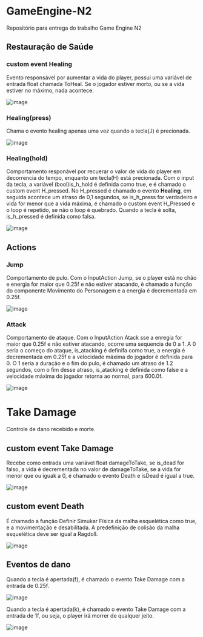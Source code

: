 # GameEngine-N2
Repositório para entrega do trabalho Game Engine N2

## Restauração de Saúde

### custom event Healing
Evento responsável por aumentar a vida do player, possui uma variável de entrada float chamada ToHeal. Se o jogador estiver morto, ou se a vida estiver no máximo, nada acontece.

![image](https://user-images.githubusercontent.com/78811958/168908691-25cba7b2-acd1-4a45-b4ba-e080183df8e4.png)

### Healing(press)
Chama o evento healing apenas uma vez quando a tecla(J) é precionada.

![image](https://user-images.githubusercontent.com/78811958/168909075-34db758d-af37-4653-8784-ad23b0f4ef95.png)


### Healing(hold)
Comportamento responável por recuerar o valor de vida do player em decorrencia do tempo, enquanto um tecla(H) está precionada. Com o input da tecla, a variável (bool)is_h_hold é definida como true, e é chamado o custom event H_pressed. No H_pressed é chamado o evento **Healing**, em seguida acontece um atraso de 0,1 segundos, se is_h_press for verdadeiro e vida for menor que a vida máxima, é chamado o custom event H_Pressed e o loop é repetido, se não o loop é quebrado. Quando a tecla é solta, is_h_pressed é definida como falsa.

![image](https://user-images.githubusercontent.com/78811958/168911320-7a794d62-5f92-4729-b933-f257402cc23d.png)

## Actions

### Jump
Comportamento de pulo. Com o InputAction Jump, se o player está no chão e energia for maior que 0.25f e não estiver atacando, é chamado a função do componente Movimento do Personagem e a energia é decrementada em 0.25f.

![image](https://user-images.githubusercontent.com/78811958/168912229-fd700c47-4885-428c-81d6-9fdebbb83190.png)

### Attack
Comportamento de ataque. Com o InputAction Atack sse a enregia for maior que 0.25f e não estiver atacando, ocorre uma sequencia de 0 a 1. A 0 seria o começo do ataque, is_atacking é definifa como true, a energia é decrementada em 0.25f e a velocidade máxima do jogador é definida para 0. O 1 seria a duração e o fim do pulo, é chamado um atraso de 1.2 segundos, com o fim desse atraso, is_atacking é definida como false e a velocidade máxima do jogador retorna ao normal, para 600.0f.

![image](https://user-images.githubusercontent.com/78811958/168913119-82049a3b-4766-4b79-abc2-f224505c6f34.png)

# Take Damage
Controle de dano recebido e morte.

## custom event Take Damage
Recebe como entrada uma variável float damageToTake, se is_dead for falso, a vida é decrementada no valor de damageToTake, se a vida for menor que ou iguak a 0, é chamado o evento Death e isDead é igual a true.

![image](https://user-images.githubusercontent.com/78811958/168917771-8d680f71-886a-494f-b97c-003064c84320.png)

## custom event Death
É chamado a função Definir Simukar Física da  malha esquelética como true, e a movimentação e desabilitada. A predefinição de colisão da malha esquelética deve ser igual a Ragdoll.

![image](https://user-images.githubusercontent.com/78811958/168915126-32e829ff-965b-47d5-bada-1d45583209be.png)

## Eventos de dano
Quando a tecla é apertada(f), é chamado o evento Take Damage com a entrada de 0.25f.

![image](https://user-images.githubusercontent.com/78811958/168928014-5713630f-0b8a-40d1-ba25-373c1eafd3fd.png)

Quando a tecla é apertada(k), é chamado o evento Take Damage com a entrada de 1f, ou seja, o player irá morrer de qualquer jeito.

![image](https://user-images.githubusercontent.com/78811958/168928034-1c96222a-652f-42f0-b234-bb91a00e33a7.png)
